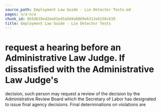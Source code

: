 ```yaml
---
source_path: Employment Law Guide - Lie Detector Tests.md
pages: n/a-n/a
chunk_id: 6b5d619ed2ee01e45a9d4a0869eb312eb156c619
title: Employment Law Guide - Lie Detector Tests
---
```

# request a hearing before an Administrative Law Judge. If dissatisﬁed with the Administrative Law Judge's

decision, such person may request a review of the decision by the Administrative Review Board which the Secretary of Labor has designated to issue ﬁnal agency decisions. Final determinations on violations are
